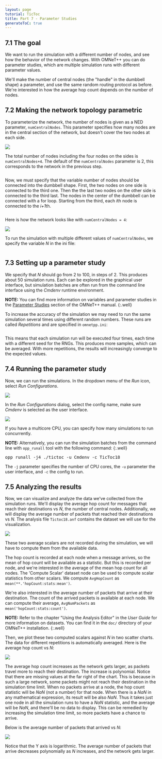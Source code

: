 ```yaml
---
layout: page
tutorial: TicToc
title: Part 7 - Parameter Studies
generateToC: true
---
```


## 7.1 The goal

We want to run the simulation with a different number of nodes, and see how
the behavior of the network changes. With OMNeT++ you can do parameter studies,
which are multiple simulation runs with different parameter values.

We'll make the number of central nodes (the "handle" in the dumbbell shape) a parameter, and
use the same random routing protocol as before. We're interested in how the average
hop count depends on the number of nodes.

## 7.2 Making the network topology parametric

To parameterize the network, the number of nodes is given as a NED parameter,
`numCentralNodes`. This parameter specifies how many nodes are in the central
section of the network, but doesn't cover the two nodes at each side.

<img src="images/numberofnodes.png">

The total number of nodes including the four nodes on the sides is `numCentralNodes+4`.
The default of the `numCentralNodes` parameter is 2, this corresponds
to the network in the previous step.

<pre class="snippet" src="code/tictoc18.ned" from="network TicToc18" upto="Txc18;"></pre>

Now, we must specify that the variable number of nodes should be connected into the dumbbell shape.
First, the two nodes on one side is connected to the third one. Then the the last two nodes on the other side is
connected to the third last. The nodes in the center of the dumbbell can be connected with a for loop.
Starting from the third, each *i*th node is connected to the *i+1*th.

<pre class="snippet" src="code/tictoc18.ned" from="connections:" upto="numCentralNodes\+3"></pre>

Here is how the network looks like with `numCentralNodes = 4`:

<img src="images/step18.png">

To run the simulation with multiple different values of `numCentralNodes`, we specify
the variable *N* in the ini file:

<pre class="snippet" src="code/omnetpp.ini" after="\+vector" upto="numCentralNodes = \$"></pre>

## 7.3 Setting up a parameter study

We specify that *N* should go from 2 to 100, in steps of 2.
This produces about 50 simulation runs. Each can be explored in the graphical user interface, but
simulation batches are often run from the command line interface using the *Cmdenv* runtime environment.

**NOTE:** You can find more information on variables and parameter studies in the <a href="../manual/index.html#sec:config-sim:parameter-studies" target="_blank">Parameter Studies</a> section of the OMNeT++ manual.
{:.well}

To increase the accuracy of the simulation we may need to run the same simulation several times
using different random numbers. These runs are called *Repetitions* and are specified in `omnetpp.ini`:

<pre class="snippet" src="code/omnetpp.ini" after="numCentralNodes" upto="repeat = 4"></pre>

This means that each simulation run will be executed four times, each time with a different seed for the RNGs.
This produces more samples, which can be averaged. With more repetitions, the results will increasingly converge
to the expected values.

## 7.4 Running the parameter study

Now, we can run the simulations. In the dropdown menu of the *Run* icon, select *Run Configurations*.

<img src="images/runconfig.png">

In the *Run Configurations* dialog, select the config name, make sure *Cmdenv* is selected as the user interface.

<img src="images/runconfig2.png">

If you have a multicore CPU, you can specify how many simulations to run concurrently.

**NOTE:** Alternatively, you can run the simulation batches from the command line with `opp_runall` tool
with the following command:
{:.well}

<pre class="snippet">
opp_runall -j4 ./tictoc -u Cmdenv -c TicToc18
</pre>

The `-j` parameter specifies the number of CPU cores, the `-u` parameter the user interface, and `-c` the config to run.


## 7.5 Analyzing the results

Now, we can visualize and analyze the data we've collected from the simulation runs.
We'll display the average hop count for messages that reach their destinations vs *N*, the number of central nodes.
Additionally, we will display the average number of packets that reached their destinations vs *N*.
The analysis file `Tictoc18.anf` contains the dataset we will use for the visualization.

<img src="images/dataset.png">

These two average scalars are not recorded during the simulation, we will have to compute them from the available data.

The hop count is recorded at each node when a message arrives, so the mean of hop count will be available as a statistic.
But this is recorded per node, and we're interested in the average of the mean hop count for all nodes.
The 'Compute Scalar' dataset node can be used to compute scalar statistics from other scalars.
We compute `AvgHopCount` as `mean(**.'hopCount:stats:mean')`.

We're also interested in the average number of packets that arrive at their destination.
The count of the arrived packets is available at each node. We can compute their average,
`AvgNumPackets` as `mean('hopCount:stats:count')`.

**NOTE:** Refer to the chapter "Using the Analysis Editor" in the *User Guide* for more information on datasets.
You can find it in the `doc/` directory of your OMNeT++ installation.
{:.well}

Then, we plot these two computed scalars against *N* in two scatter charts. The data for different repetitions is automatically averaged.
Here is the average hop count vs *N*:

<img src="images/avghopcount.png">

The average hop count increases as the network gets larger, as packets travel more to reach their destination.
The increase is polynomial. Notice that there are missing values at the far right of the chart.
This is because in such a large network, some packets might not reach their destination in the simulation time limit.
When no packets arrive at a node, the hop count statistic will be *NaN* (not a number) for that node.
When there is a *NaN* in any mathematical expression, its result will be also *NaN*.
Thus it takes just one node in all the simulation runs to have a *NaN* statistic, and the average will be *NaN*, and there'll be no data to display.
This can be remedied by increasing the simulation time limit, so more packets have a chance to arrive.

Below is the average number of packets that arrived vs *N*:

<img src="images/avgnumpackets.png">

Notice that the Y axis is logarithmic. The average number of packets that arrive decreases polynomially
as *N* increases, and the network gets larger.

[`cMessage`]: https://omnetpp.org/doc/omnetpp/api/classomnetpp_1_1cMessage.html

